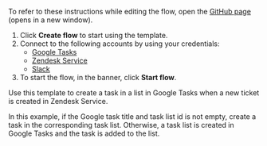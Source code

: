 To refer to these instructions while editing the flow, open the [GitHub page](https://github.com/ot4i/app-connect-templates/tree/master/resources/markdown/Create%20a%20task%20in%20a%20list%20in%20Google%20Tasks%20when%20a%20new%20ticket%20is%20created%20in%20Zendesk%20Service_instructions.md) (opens in a new window).

1. Click **Create flow** to start using the template.
2. Connect to the following accounts by using your credentials:
   - [Google Tasks](https://www.ibm.com/docs/en/app-connect/containers_cd?topic=apps-google-tasks) 
   - [Zendesk Service](https://www.ibm.com/docs/en/app-connect/containers_cd?topic=apps-zendesk-service)
   - [Slack](https://www.ibm.com/docs/en/app-connect/containers_cd?topic=apps-slack)
3. To start the flow, in the banner, click **Start flow**.


Use this template to  create a task in a list in Google Tasks when a new ticket is created in Zendesk Service. 

In this example, if the Google task title and task list id is not empty, create a task in the corresponding task list. Otherwise, a task list is created in Google Tasks and the task is added to the list. 

